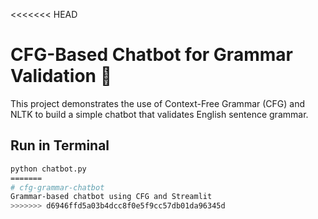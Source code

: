 <<<<<<< HEAD
# CFG-Based Chatbot for Grammar Validation 🤖

This project demonstrates the use of Context-Free Grammar (CFG) and NLTK to build a simple chatbot that validates English sentence grammar.

## Run in Terminal
```bash
python chatbot.py
=======
# cfg-grammar-chatbot
Grammar-based chatbot using CFG and Streamlit
>>>>>>> d6946ffd5a03b4dcc8f0e5f9cc57db01da96345d
